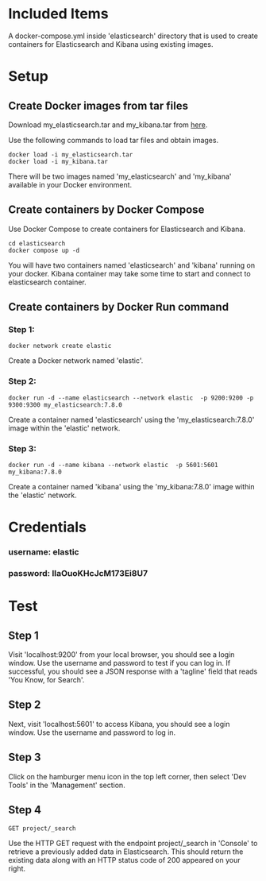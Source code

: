 # Included Items
A docker-compose.yml inside 'elasticsearch' directory that is used to create containers for Elasticsearch and Kibana using existing images.

# Setup

## Create Docker images from  tar files
Download my_elasticsearch.tar and my_kibana.tar from [here](https://drive.google.com/drive/folders/1OLw3hlUDfMR5MiA9lg5oiUgFWDytUQC4?usp=sharing).

Use the following commands to load tar files and obtain images.
```
docker load -i my_elasticsearch.tar
docker load -i my_kibana.tar
```
There will be two images named 'my_elasticsearch' and 'my_kibana' available in your Docker environment.

## Create containers by Docker Compose
Use Docker Compose to create containers for Elasticsearch and Kibana.
```
cd elasticsearch
docker compose up -d
```
You will have two containers named 'elasticsearch' and 'kibana' running on your docker. Kibana container may take some time to start and connect to elasticsearch container.

## Create containers by Docker Run command
### Step 1:
```
docker network create elastic
```
Create a Docker network named 'elastic'.

### Step 2:
```
docker run -d --name elasticsearch --network elastic  -p 9200:9200 -p 9300:9300 my_elasticsearch:7.8.0
```
Create a container named 'elasticsearch' using the 'my_elasticsearch:7.8.0' image within the 'elastic' network.

### Step 3:

```
docker run -d --name kibana --network elastic  -p 5601:5601 my_kibana:7.8.0
```
Create a container named 'kibana' using the 'my_kibana:7.8.0' image within the 'elastic' network.


# Credentials

### username: elastic
### password: lIaOuoKHcJcM173Ei8U7


# Test

## Step 1
Visit 'localhost:9200' from your local browser, you should see a login window. Use the username and password to test if you can log in. If successful, you should see a JSON response with a 'tagline' field that reads 'You Know, for Search'.

## Step 2
Next, visit 'localhost:5601' to access Kibana, you should see a login window. Use the username and password to log in.

## Step 3
Click on the hamburger menu icon in the top left corner, then select 'Dev Tools' in the 'Management' section.

## Step 4
```
GET project/_search
```
Use the HTTP GET request with the endpoint project/_search in 'Console' to retrieve a previously added data in Elasticsearch. This should return the existing data along with an HTTP status code of 200 appeared on your right.

